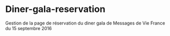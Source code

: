 # Diner-gala-reservation
Gestion de la page de réservation du diner gala de Messages de Vie France du 15 septembre 2016
